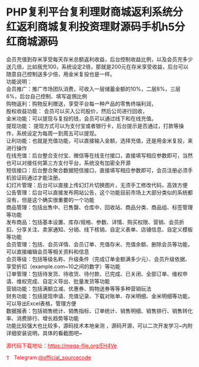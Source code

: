 # PHP复利平台复利理财商城返利系统分红返利商城复利投资理财源码手机h5分红商城源码

会员充值到存米享受每天存米总额返利收益，后台控制收益比例，以及会员充多少送几倍，比如我充100，系统设定2倍，那就是200元在存米享受收益，后台可以随意自己控制送多少倍，用金米复投也是一样。<br>功能说明：<br>会员推广：推广市场团队消费，可收入一层储蓄金额的10%，二层8%，三层6%，后台自己控制、填写返佣比例<br>购物返利：购物反利赠送，享受平台每一种产品的零售终端利润，<br>股权收益功能： 会员可以买入公司股价，然后公司进行回收，<br>金米功能：可以提现与复投的钱，会员可以通过线下和在线充值。<br>提现功能： 提现方式可以为支付宝或者银行卡，后台提示是否通过，打款等操作，系统设定为每周一到周五可以提现。<br>让利功能：也就是充值功能，可以直接输入金额，选择充值，还是用金米复投，来进行操作<br>在线充值：后台整合支付宝、微信等在线支付接口，直接填写相应参数即可，当然也可以对接任何第三方支付平台，系统没有加密全开源<br>短信接口：后台整合聚合数据短信接口，直接填写相应参数即可，会员注册必须手机验证码通过才能注册。<br>幻灯片管理：后台可以直接上传幻灯片切换图片，无须手工修改代码，高效方便<br>公告管理：后台可以直接发布网站公告，这个功能目前市场上大部分类似的系统都没有，但是这个确实很重要的一个功能<br>商品管理：包括出售中、已售罄、仓库中、回收站、商品分类、商品组、标签管理等功能<br>发布商品：包括基本设置、库存/规格、参数、详情、购买权限、营销、会员折扣、分享关注、卖家通知、分销、线下核销、自定义表单、店铺信息、自定义模板等功能<br>会员管理：包括、会员详情、会员订单、充值存米、充值余额、删除会员等功能，可以直接编辑会员等相关资料和信息<br>会员等级：包括等级名称、升级条件（完成订单金额满多少元）、会员升级依据、享受折扣（example.com~10之间的数字）等功能<br>订单管理：包括待发货、待收货、待付款、已完成、已关闭、全部订单、维权申请、维权完成、自定义导出、批量发货等功能<br>营销功能：包括满额立减、优惠券、购物送券等等多种营销玩法<br>财务功能：包括提现申请、充值记录、下载对账单、存米明细、金米明细等功能，可以导出Excel表格，管理方便<br>数据报表：包括销售统计、销售指标、订单统计、销售明细、销售排行、销售转化率、消费排行、增长趋势等功能<br>功能比较强大也比较多，源码技术本地亲测 ，源码开源，可以二次开发学习~内附详细安装说明，具体的看截图吧~<br>


<p style="color: red;">源代码下载地址：<a href="https://mega-file.org/EH4Ve" style="color: red;">https://mega-file.org/EH4Ve</a></p><p style="color: red;"><img src="https://cdn-icons-png.flaticon.com/512/2111/2111646.png" alt="Telegram Icon" style="width: 16px; vertical-align: middle; margin-right: 5px;">Telegram:<a href="https://t.me/official_sourcecode" style="color: red;">@official_sourcecode</a></p>